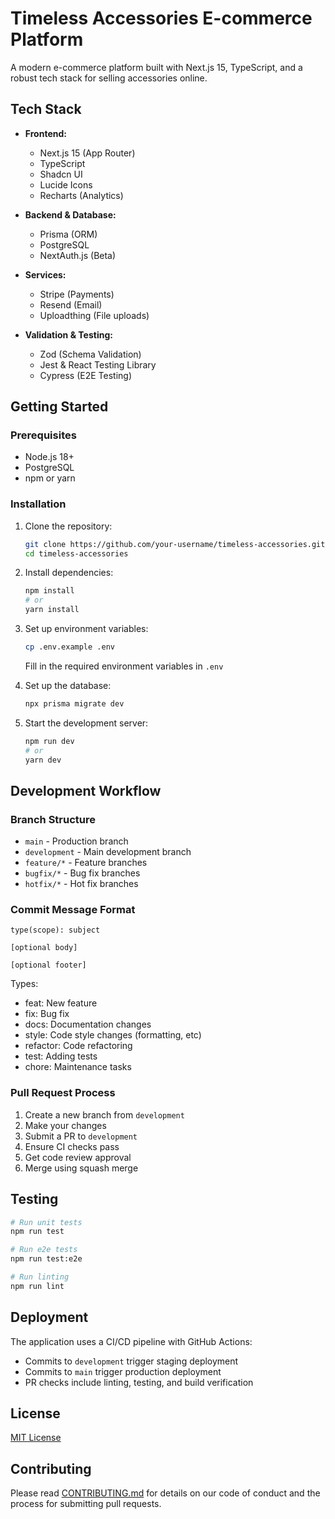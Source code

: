 # Timeless Accessories E-commerce Platform

A modern e-commerce platform built with Next.js 15, TypeScript, and a robust tech stack for selling accessories online.

## Tech Stack

- **Frontend:**
  - Next.js 15 (App Router)
  - TypeScript
  - Shadcn UI
  - Lucide Icons
  - Recharts (Analytics)

- **Backend & Database:**
  - Prisma (ORM)
  - PostgreSQL
  - NextAuth.js (Beta)

- **Services:**
  - Stripe (Payments)
  - Resend (Email)
  - Uploadthing (File uploads)

- **Validation & Testing:**
  - Zod (Schema Validation)
  - Jest & React Testing Library
  - Cypress (E2E Testing)

## Getting Started

### Prerequisites

- Node.js 18+ 
- PostgreSQL
- npm or yarn

### Installation

1. Clone the repository:
   ```bash
   git clone https://github.com/your-username/timeless-accessories.git
   cd timeless-accessories
   ```

2. Install dependencies:
   ```bash
   npm install
   # or
   yarn install
   ```

3. Set up environment variables:
   ```bash
   cp .env.example .env
   ```
   Fill in the required environment variables in `.env`

4. Set up the database:
   ```bash
   npx prisma migrate dev
   ```

5. Start the development server:
   ```bash
   npm run dev
   # or
   yarn dev
   ```

## Development Workflow

### Branch Structure

- `main` - Production branch
- `development` - Main development branch
- `feature/*` - Feature branches
- `bugfix/*` - Bug fix branches
- `hotfix/*` - Hot fix branches

### Commit Message Format

```
type(scope): subject

[optional body]

[optional footer]
```

Types:
- feat: New feature
- fix: Bug fix
- docs: Documentation changes
- style: Code style changes (formatting, etc)
- refactor: Code refactoring
- test: Adding tests
- chore: Maintenance tasks

### Pull Request Process

1. Create a new branch from `development`
2. Make your changes
3. Submit a PR to `development`
4. Ensure CI checks pass
5. Get code review approval
6. Merge using squash merge

## Testing

```bash
# Run unit tests
npm run test

# Run e2e tests
npm run test:e2e

# Run linting
npm run lint
```

## Deployment

The application uses a CI/CD pipeline with GitHub Actions:

- Commits to `development` trigger staging deployment
- Commits to `main` trigger production deployment
- PR checks include linting, testing, and build verification

## License

[MIT License](LICENSE)

## Contributing

Please read [CONTRIBUTING.md](CONTRIBUTING.md) for details on our code of conduct and the process for submitting pull requests. 